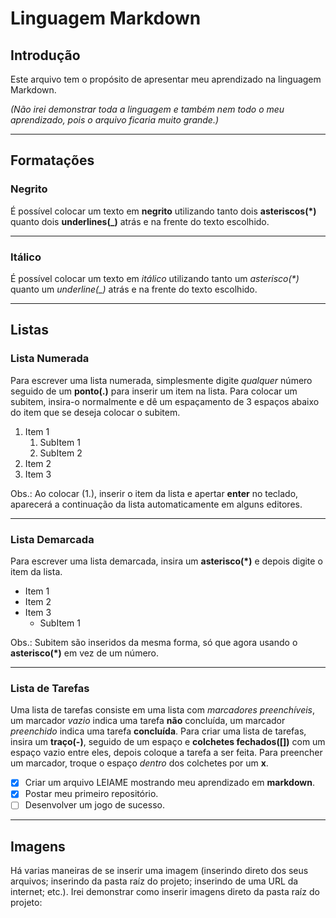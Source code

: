 # Linguagem Markdown

## Introdução
Este arquivo tem o propósito de apresentar meu aprendizado na linguagem Markdown.

_(Não irei demonstrar toda a linguagem e também nem todo o meu aprendizado, pois o arquivo ficaria muito grande.)_
___

## Formatações

### Negrito
É possível colocar um texto em **negrito** utilizando tanto dois __asteriscos(*)__ quanto dois **underlines(_)** atrás e na frente do texto escolhido.
___

### Itálico
É possível colocar um texto em *itálico* utilizando tanto um _asterisco(*)_ quanto um *underline(_)* atrás e na frente do texto escolhido.
___

## Listas

### Lista Numerada
Para escrever uma lista numerada, simplesmente digite _qualquer_ número seguido de um **ponto(.)** para inserir um item na lista. Para colocar um subitem, insira-o normalmente e dê um espaçamento de 3 espaços abaixo do item que se deseja colocar o subitem.

1. Item 1
   1. SubItem 1
   2. SubItem 2
2. Item 2
3. Item 3

Obs.: Ao colocar (1.), inserir o item da lista e apertar **enter** no teclado, aparecerá a continuação da lista automaticamente em alguns editores.
___

### Lista Demarcada
Para escrever uma lista demarcada, insira um **asterisco(*)** e depois digite o item da lista.

* Item 1
* Item 2
* Item 3
   * SubItem 1

Obs.: Subitem são inseridos da mesma forma, só que agora usando o **asterisco(*)** em vez de um número.
___

### Lista de Tarefas
Uma lista de tarefas consiste em uma lista com _marcadores preenchíveis_, um marcador _vazio_ indica uma tarefa **não** concluída, um marcador _preenchido_ indica uma tarefa **concluída**.
Para criar uma lista de tarefas, insira um **traço(-)**, seguido de um espaço e **colchetes fechados([])** com um espaço vazio entre eles, depois coloque a tarefa a ser feita.
Para preencher um marcador, troque o espaço _dentro_ dos colchetes por um **x**.

- [x] Criar um arquivo LEIAME mostrando meu aprendizado em **markdown**.
- [x] Postar meu primeiro repositório.
- [ ] Desenvolver um jogo de sucesso.
___

## Imagens
Há varias maneiras de se inserir uma imagem (inserindo direto dos seus arquivos; inserindo da pasta raíz do projeto; inserindo de uma URL da internet; etc.).
Irei demonstrar como inserir imagens direto da pasta raíz do projeto:
